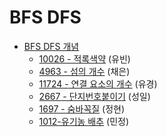 # BFS DFS
- [BFS DFS 개념](https://blog.naver.com/yubnyx/223824198587)
  - [10026 - 적록색약](https://www.acmicpc.net/problem/10026) (유빈)
  - [4963 - 섬의 개수](https://www.acmicpc.net/problem/4963) (채은)
  - [11724 - 연결 요소의 개수](https://www.acmicpc.net/problem/11724) (유경)
  - [2667 - 단지번호붙이기](https://www.acmicpc.net/problem/2667) (성일)
  - [1697 - 숨바꼭질](https://www.acmicpc.net/problem/1697) (정현)
  - [1012-유기농 배추](https://www.acmicpc.net/problem/1012) (민정)
